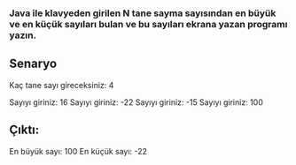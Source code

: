 ### Java ile klavyeden girilen N tane sayma sayısından en büyük ve en küçük sayıları bulan ve bu sayıları ekrana yazan programı yazın.
## Senaryo
Kaç tane sayı gireceksiniz: 4

Sayıyı giriniz: 16
Sayıyı giriniz: -22
Sayıyı giriniz: -15
Sayıyı giriniz: 100
## Çıktı:
En büyük sayı: 100
En küçük sayı: -22
